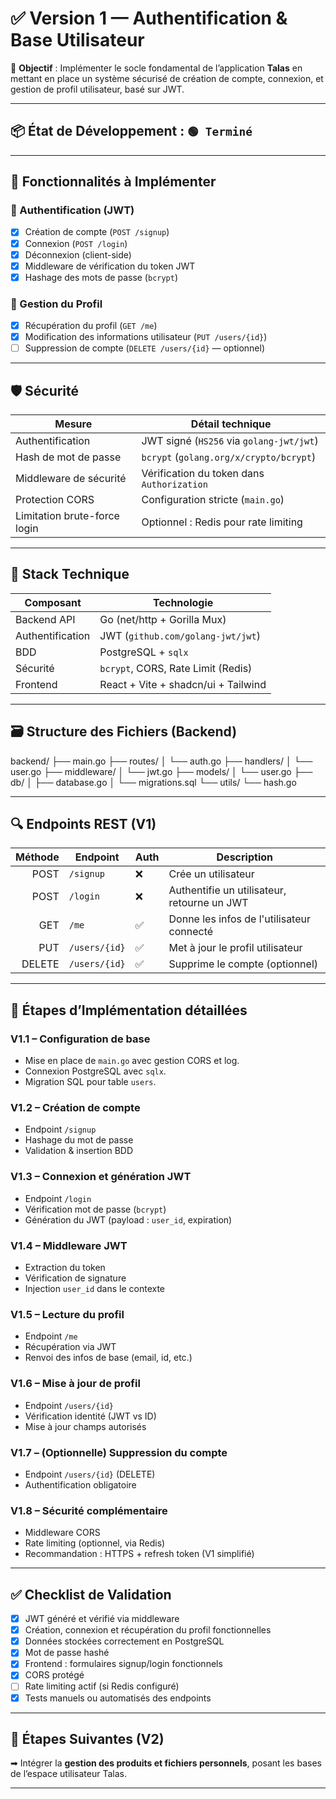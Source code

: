 # ✅ Version 1 — Authentification & Base Utilisateur

🎯 **Objectif** : Implémenter le socle fondamental de l’application **Talas** en mettant en place un système sécurisé de création de compte, connexion, et gestion de profil utilisateur, basé sur JWT.

---

## 📦 État de Développement : `🟢 Terminé`

---

## 🧩 Fonctionnalités à Implémenter

### 🔐 Authentification (JWT)
- [x] Création de compte (`POST /signup`)
- [x] Connexion (`POST /login`)
- [x] Déconnexion (client-side)
- [x] Middleware de vérification du token JWT
- [x] Hashage des mots de passe (`bcrypt`)

### 👤 Gestion du Profil
- [x] Récupération du profil (`GET /me`)
- [x] Modification des informations utilisateur (`PUT /users/{id}`)
- [ ] Suppression de compte (`DELETE /users/{id}` — optionnel)

---

## 🛡️ Sécurité

| Mesure                        | Détail technique                                 |
|------------------------------|--------------------------------------------------|
| Authentification             | JWT signé (`HS256` via `golang-jwt/jwt`)         |
| Hash de mot de passe         | `bcrypt` (`golang.org/x/crypto/bcrypt`)          |
| Middleware de sécurité       | Vérification du token dans `Authorization`       |
| Protection CORS              | Configuration stricte (`main.go`)                |
| Limitation brute-force login | Optionnel : Redis pour rate limiting             |

---

## 🔧 Stack Technique

| Composant        | Technologie                     |
|------------------|----------------------------------|
| Backend API      | Go (net/http + Gorilla Mux)      |
| Authentification | JWT (`github.com/golang-jwt/jwt`)|
| BDD              | PostgreSQL + `sqlx`              |
| Sécurité         | `bcrypt`, CORS, Rate Limit (Redis)|
| Frontend         | React + Vite + shadcn/ui + Tailwind |

---

## 🗃️ Structure des Fichiers (Backend)



backend/
├── main.go
├── routes/
│ └── auth.go
├── handlers/
│ └── user.go
├── middleware/
│ └── jwt.go
├── models/
│ └── user.go
├── db/
│ ├── database.go
│ └── migrations.sql
└── utils/
└── hash.go

---

## 🔍 Endpoints REST (V1)

| Méthode | Endpoint        | Auth | Description                                |
|--------:|------------------|------|--------------------------------------------|
| POST    | `/signup`        | ❌    | Crée un utilisateur                        |
| POST    | `/login`         | ❌    | Authentifie un utilisateur, retourne un JWT|
| GET     | `/me`            | ✅    | Donne les infos de l'utilisateur connecté  |
| PUT     | `/users/{id}`    | ✅    | Met à jour le profil utilisateur           |
| DELETE  | `/users/{id}`    | ✅    | Supprime le compte (optionnel)             |

---

## 🧪 Étapes d’Implémentation détaillées

### **V1.1 – Configuration de base**
- Mise en place de `main.go` avec gestion CORS et log.
- Connexion PostgreSQL avec `sqlx`.
- Migration SQL pour table `users`.

### **V1.2 – Création de compte**
- Endpoint `/signup`
- Hashage du mot de passe
- Validation & insertion BDD

### **V1.3 – Connexion et génération JWT**
- Endpoint `/login`
- Vérification mot de passe (`bcrypt`)
- Génération du JWT (payload : `user_id`, expiration)

### **V1.4 – Middleware JWT**
- Extraction du token
- Vérification de signature
- Injection `user_id` dans le contexte

### **V1.5 – Lecture du profil**
- Endpoint `/me`
- Récupération via JWT
- Renvoi des infos de base (email, id, etc.)

### **V1.6 – Mise à jour de profil**
- Endpoint `/users/{id}`
- Vérification identité (JWT vs ID)
- Mise à jour champs autorisés

### **V1.7 – (Optionnelle) Suppression du compte**
- Endpoint `/users/{id}` (DELETE)
- Authentification obligatoire

### **V1.8 – Sécurité complémentaire**
- Middleware CORS
- Rate limiting (optionnel, via Redis)
- Recommandation : HTTPS + refresh token (V1 simplifié)

---

## ✅ Checklist de Validation

- [x] JWT généré et vérifié via middleware
- [x] Création, connexion et récupération du profil fonctionnelles
- [x] Données stockées correctement en PostgreSQL
- [x] Mot de passe hashé
- [x] Frontend : formulaires signup/login fonctionnels
- [x] CORS protégé
- [ ] Rate limiting actif (si Redis configuré)
- [x] Tests manuels ou automatisés des endpoints

---

## 📌 Étapes Suivantes (V2)

➡ Intégrer la **gestion des produits et fichiers personnels**, posant les bases de l’espace utilisateur Talas.

---
